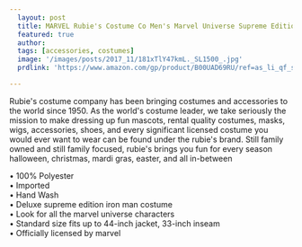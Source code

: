 ```yaml
---
  layout: post
  title: MARVEL Rubie's Costume Co Men's Marvel Universe Supreme Edition Iron Man Costume
  featured: true
  author: 
  tags: [accessories, costumes]
  image: '/images/posts/2017_11/181xTlY47kmL._SL1500_.jpg'
  prdlink: 'https://www.amazon.com/gp/product/B00UAD69RU/ref=as_li_qf_sp_asin_il_tl?ie=UTF8&tag=ehdwhqkr-20&camp=1789&creative=9325&linkCode=as2&creativeASIN=B00UAD69RU&linkId=30d01bd7d688c843d8f0e625aab49bbd'

---
```


Rubie's costume company has been bringing costumes and accessories to the world since 1950. As the world's costume leader, we take seriously the mission to make dressing up fun mascots, rental quality costumes, masks, wigs, accessories, shoes, and every significant licensed costume you would ever want to wear can be found under the rubie's brand. Still family owned and still family focused, rubie's brings you fun for every season halloween, christmas, mardi gras, easter, and all in-between
<br>

• 100% Polyester<br>
• Imported<br>
• Hand Wash<br>
• Deluxe supreme edition iron man costume<br>
• Look for all the marvel universe characters<br>
• Standard size fits up to 44-inch jacket, 33-inch inseam<br>
• Officially licensed by marvel<br>